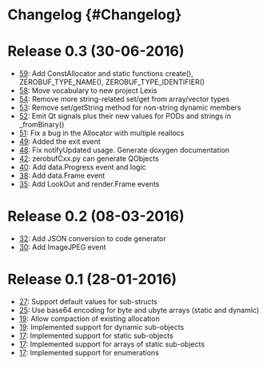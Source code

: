 # Changelog {#Changelog}

# Release 0.3 (30-06-2016)

* [59](https://github.com/HBPVIS/ZeroBuf/pull/59):
  Add ConstAllocator and static functions create(), ZEROBUF_TYPE_NAME(),
  ZEROBUF_TYPE_IDENTIFIER()
* [58](https://github.com/HBPVIS/ZeroBuf/pull/58):
  Move vocabulary to new project Lexis
* [54](https://github.com/HBPVIS/ZeroBuf/pull/54):
  Remove more string-related set/get from array/vector types
* [53](https://github.com/HBPVIS/ZeroBuf/pull/53):
  Remove set/getString method for non-string dynamic members
* [52](https://github.com/HBPVIS/ZeroBuf/pull/52):
  Emit Qt signals plus their new values for PODs and strings in _fromBinary()
* [51](https://github.com/HBPVIS/ZeroBuf/pull/51):
  Fix a bug in the Allocator with multiple reallocs
* [49](https://github.com/HBPVIS/ZeroBuf/pull/49):
  Added the exit event
* [48](https://github.com/HBPVIS/ZeroBuf/pull/48):
  Fix notifyUpdated usage. Generate doxygen documentation
* [42](https://github.com/HBPVIS/ZeroBuf/pull/42):
  zerobufCxx.py can generate QObjects
* [40](https://github.com/HBPVIS/ZeroBuf/pull/40):
  Add data.Progress event and logic
* [38](https://github.com/HBPVIS/ZeroBuf/pull/38):
  Add data.Frame event
* [35](https://github.com/HBPVIS/ZeroBuf/pull/35):
  Add LookOut and render.Frame events

# Release 0.2 (08-03-2016)

* [32](https://github.com/HBPVIS/ZeroBuf/pull/32):
  Add JSON conversion to code generator
* [30](https://github.com/HBPVIS/ZeroBuf/pull/30):
  Add ImageJPEG event

# Release 0.1 (28-01-2016)

* [27](https://github.com/HBPVIS/ZeroBuf/pull/27):
  Support default values for sub-structs
* [25](https://github.com/HBPVIS/ZeroBuf/pull/25):
  Use base64 encoding for byte and ubyte arrays (static and dynamic)
* [19](https://github.com/HBPVIS/ZeroBuf/pull/19):
  Allow compaction of existing allocation
* [19](https://github.com/HBPVIS/ZeroBuf/pull/19):
  Implemented support for dynamic sub-objects
* [17](https://github.com/HBPVIS/ZeroBuf/pull/17):
  Implemented support for static sub-objects
* [17](https://github.com/HBPVIS/ZeroBuf/pull/17):
  Implemented support for arrays of static sub-objects
* [17](https://github.com/HBPVIS/ZeroBuf/pull/17):
  Implemented support for enumerations
